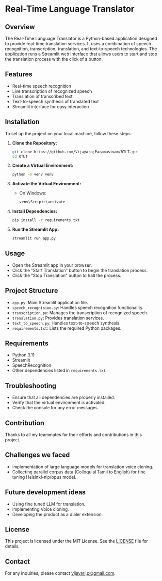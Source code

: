 # Real-Time Language Translator

## Overview

The Real-Time Language Translator is a Python-based application designed to provide real-time translation services. It uses a combination of speech recognition, transcription, translation, and text-to-speech technologies. The application runs a Streamlit web interface that allows users to start and stop the translation process with the click of a button.

## Features

- Real-time speech recognition
- Live transcription of recognized speech
- Translation of transcribed text
- Text-to-speech synthesis of translated text
- Streamlit interface for easy interaction

## Installation

To set up the project on your local machine, follow these steps:

1. **Clone the Repository:**

    ```bash
    git clone https://github.com/VijayarajParamasivam/RTLT.git
    cd RTLT
    ```

2. **Create a Virtual Environment:**

    ```bash
    python -m venv venv
    ```

3. **Activate the Virtual Environment:**

    - On Windows:
    
      ```bash
      venv\Scripts\activate
      ```


4. **Install Dependencies:**

    ```bash
    pip install -r requirements.txt
    ```

5. **Run the Streamlit App:**

    ```bash
    streamlit run app.py
    ```

## Usage

- Open the Streamlit app in your browser.
- Click the "Start Translation" button to begin the translation process.
- Click the "Stop Translation" button to halt the process.

## Project Structure

- `app.py`: Main Streamlit application file.
- `speech_recognision.py`: Handles speech recognition functionality.
- `transcription.py`: Manages the transcription of recognized speech.
- `translation.py`: Provides translation services.
- `text_to_speech.py`: Handles text-to-speech synthesis.
- `requirements.txt`: Lists the required Python packages.

## Requirements

- Python 3.11
- Streamlit
- SpeechRecognition
- Other dependencies listed in `requirements.txt`

## Troubleshooting

- Ensure that all dependencies are properly installed.
- Verify that the virtual environment is activated.
- Check the console for any error messages.

## Contribution

Thanks to all my teammates for their efforts and contributions in this project.

## Challenges we faced

- Implementation of large language models for translation voice cloning.
- Collecting parallel corpus data (Colloquial Tamil to English) for fine tuning Helsinki-nlp/opus model.

## Future development ideas

- Using fine tuned LLM for translation.
- Implementing Voice cloning.
- Developing the product as a dialer extension.

## License

This project is licensed under the MIT License. See the [LICENSE](LICENSE) file for details.

## Contact

For any inquiries, please contact [vijayarj.p@gmail.com](mailto:vijayarj.p@gmail.com).

